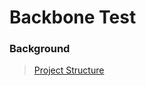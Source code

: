 # Backbone Test

### Background
> [Project Structure](https://cdnjs.com/libraries/backbone.js/tutorials/organizing-backbone-using-modules)
